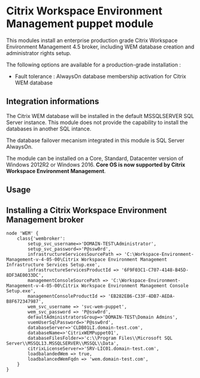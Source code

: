 # Citrix Workspace Environment Management puppet module #

This modules install an enterprise production grade Citrix Workspace Environment Management 4.5 broker, including WEM database creation and administrator rights setup.

The following options are available for a production-grade installation :
- Fault tolerance : AlwaysOn database membership activation for Citrix WEM database

## Integration informations
The Citrix WEM database will be installed in the default MSSQLSERVER SQL Server instance. This module does not provide the capability to install the databases in another SQL intance.

The database failover mecanism integrated in this module is SQL Server AlwaysOn.

The module can be installed on a Core, Standard, Datacenter version of Windows 2012R2 or Windows 2016. **Core OS is now supported by Citrix Workspace Environment Management**.

## Usage

## Installing a Citrix Workspace Environment Management broker

~~~puppet
node 'WEM' {
	class{'wembroker':
	    setup_svc_username=>'DOMAIN-TEST\Administrator',
		setup_svc_password=>'P@ssw0rd',
		infrastructureServicesSourcePath => 'C:\Workspace-Environment-Management-v-4-05-00\Citrix Workspace Environment Management Infrastructure Services Setup.exe',
		infrastructureServicesProductId => '6F9F03C1-C707-4148-B45D-8DF3AE0033DC',
		managementConsoleSourcePath => 'C:\Workspace-Environment-Management-v-4-05-00\Citrix Workspace Environment Management Console Setup.exe',
		managementConsoleProductId => 'EB282EB6-C33F-4DB7-AEDA-B8F672347987',
		wem_svc_username => 'svc-wem-puppet',
		wem_svc_password => 'P@ssw0rd',
		defaultAdministratorsGroup=>'DOMAIN-TEST\Domain Admins',
		vuemUserSqlPassword=>'P@ssw0rd',
		databaseServer=>'CLDB01LI.domain-test.com',
		databaseName=>'CitrixWEMPuppet01',
		databaseFilesFolder=>'c:\\Program Files\\Microsoft SQL Server\\MSSQL13.MSSQLSERVER\\MSSQL\\Data',
		citrixLicenseServer=>'SRV-LIC01.domain-test.com',
		loadbalandedWem => true,
		loadbalancedWemFqdn => 'wem.domain-test.com',
	}
}
~~~
